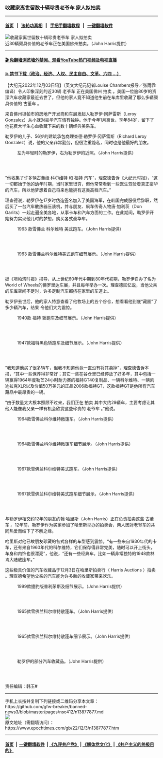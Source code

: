 ### 收藏家离世留数十辆珍贵老爷车 家人拟拍卖
------------------------

#### [首页](https://github.com/gfw-breaker/banned-news3/blob/master/README.md) &nbsp;&nbsp;|&nbsp;&nbsp; [法轮功真相](https://github.com/begood0513/basic/blob/master/README.md)  &nbsp;&nbsp;|&nbsp;&nbsp; [手把手翻墙教程](https://github.com/gfw-breaker/guides/wiki)  &nbsp;&nbsp;|&nbsp;&nbsp; [一键翻墙软件](https://github.com/gfw-breaker/nogfw/blob/master/README.md)  



<div><img alt="收藏家离世留数十辆珍贵老爷车 家人拟拍卖" class="attachment-djy_600_400 size-djy_600_400 wp-post-image" src="https://i.epochtimes.com/assets/uploads/2022/12/id13877894-et-1963-web-Chevrolet-Corvette-Stingray-1200x720-600x400.jpg"/>
<div class="caption">
 近30辆颇具价值的老爷车正在美国佛州拍卖。（John Harris提供）
</div></div><hr/>

#### [ 🎬  免翻墙浏览墙外禁闻、观看YouTube热门视频及电视直播](https://github.com/gfw-breaker/HelloWorld)

#### [ 💥  禁书下载（政治、经济、人权、民主自由、文革、六四 ...）](https://github.com/gfw-breaker/books/blob/master/README.md)

<div><p>
 【大纪元2022年12月03日讯】（英文大纪元记者Louise Chambers报导／张雨霏编译）令人印象深刻的近30辆
 <ok href="https://www.epochtimes.com/gb/tag/%E8%80%81%E7%88%B7%E8%BD%A6.html">
  老爷车
 </ok>
 正在美国佛州
 <ok href="https://www.epochtimes.com/gb/tag/%E6%8B%8D%E5%8D%96.html">
  拍卖
 </ok>
 。美国一位逾80岁的资深汽车收藏家最近去世了，但他的家人竟不知道他生前在车库里收藏了那么多辆颇具价值的
 <ok href="https://www.epochtimes.com/gb/tag/%E5%8F%A4%E8%91%A3%E8%BD%A6.html">
  古董车
 </ok>
 。
</p>
<p>
 来自佛州坦帕市的房地产开发商和车展发起人勒罗伊‧冈萨雷斯（Leroy Gonzalez）从小就对豪华汽车情有独钟。他于今年1月离世，享年84岁，留下了他花费大半生心血收藏下来的数十辆经典美系车。
</p>
<p>
 勒罗伊的儿子、56岁的建筑承包商理查德‧勒罗伊‧冈萨雷斯（Richard Leroy Gonzalez）说，他的父亲非常勤劳，但很注重隐私，同时也是他最好的朋友。
</p>
<figure aria-describedby="caption-attachment-13877895" class="wp-caption aligncenter" id="attachment_13877895" style="width: 600px">
 <ok href="https://i.epochtimes.com/assets/uploads/2022/12/id13877895-et-unnamed_auto_x2-1200x736.jpg" target="_blank">
  <img alt="" class="wp-image-13877895" src="https://i.epochtimes.com/assets/uploads/2022/12/id13877895-et-unnamed_auto_x2-1200x736.jpg"/>
 </ok>
 <br/><figcaption class="wp-caption-text" id="caption-attachment-13877895">
  左为年轻时的勒罗伊，右为勒罗伊的近照。（John Harris提供）
 </figcaption><br/>
</figure><br/>
<p>
 “他收集了许多辆古董级
 <ok href="https://www.epochtimes.com/gb/tag/%E7%A7%91%E5%B0%94%E7%BB%B4%E7%89%B9.html">
  科尔维特
 </ok>
 和
 <ok href="https://www.epochtimes.com/gb/tag/%E7%A6%8F%E7%89%B9.html">
  福特
 </ok>
 汽车”，理查德告诉《大纪元时报》，“这一切都始于他的幼年时期，当时家里很穷，但他常常看到一些医生驾驶着真正豪华的汽车，所以他梦想着自己将来也能拥有这类高档汽车。”
</p>
<p>
 理查德说，勒罗伊在17岁时伪造签名加入了美国海军，在韩国完成服役后辞职，然后买了一台汽车散热器压装机，并与朋友、飙车传奇人物唐‧加利茨（Don Garlits）一起走遍全美各地，从事卡车和汽车方面的工作。在此期间，勒罗伊开始努力实现他儿时的梦想，购买各式豪华车。
</p>
<figure aria-describedby="caption-attachment-13877882" class="wp-caption aligncenter" id="attachment_13877882" style="width: 600px">
 <ok href="https://i.epochtimes.com/assets/uploads/2022/12/id13877882-1963-Chevrolet-Corvette-Stingray.jpg" target="_blank">
  <img alt="" class="wp-image-13877882" src="https://i.epochtimes.com/assets/uploads/2022/12/id13877882-1963-Chevrolet-Corvette-Stingray.jpg"/>
 </ok>
 <br/><figcaption class="wp-caption-text" id="caption-attachment-13877882">
  1963 款雪佛兰
  <ok href="https://www.epochtimes.com/gb/tag/%E7%A7%91%E5%B0%94%E7%BB%B4%E7%89%B9.html">
   科尔维特
  </ok>
  美式跑车。（John Harris提供）
 </figcaption><br/>
</figure><br/>
<figure aria-describedby="caption-attachment-13877883" class="wp-caption aligncenter" id="attachment_13877883" style="width: 600px">
 <ok href="https://i.epochtimes.com/assets/uploads/2022/12/id13877883-1963-Chevrolet-Corvette-Stingray-2.jpg" target="_blank">
  <img alt="" class="wp-image-13877883" src="https://i.epochtimes.com/assets/uploads/2022/12/id13877883-1963-Chevrolet-Corvette-Stingray-2.jpg"/>
 </ok>
 <br/><figcaption class="wp-caption-text" id="caption-attachment-13877883">
  1963 款雪佛兰科尔维特美式跑车细节展示。（John Harris提供）
 </figcaption><br/>
</figure><br/>
<p>
 据《坦帕湾时报》报导，从上世纪60年代中期到80年代初期，勒罗伊自办了名为World of Wheels的佛罗里达车展，并且每年举办一次。理查德回忆说，当他父亲的车库空间不足时，许多定制汽车都挤在家里的车道上。
</p>
<p>
 勒罗伊去世后，他的家人特意查看了他牧场上的五个谷仓，想看看他到底“藏匿”了多少辆汽车，结果 令他们大为震惊。
</p>
<figure aria-describedby="caption-attachment-13877880" class="wp-caption aligncenter" id="attachment_13877880" style="width: 600px">
 <ok href="https://i.epochtimes.com/assets/uploads/2022/12/id13877880-1940-Ford-Standard-Coupe.jpg" target="_blank">
  <img alt="" class="wp-image-13877880" src="https://i.epochtimes.com/assets/uploads/2022/12/id13877880-1940-Ford-Standard-Coupe.jpg"/>
 </ok>
 <br/><figcaption class="wp-caption-text" id="caption-attachment-13877880">
  1940款
  <ok href="https://www.epochtimes.com/gb/tag/%E7%A6%8F%E7%89%B9.html">
   福特
  </ok>
  轿跑车及细节展示。（John Harris提供）
 </figcaption><br/>
</figure><br/>
<figure aria-describedby="caption-attachment-13877881" class="wp-caption aligncenter" id="attachment_13877881" style="width: 599px">
 <ok href="https://i.epochtimes.com/assets/uploads/2022/12/id13877881-1947-Ford-Black-Coupe.jpg" target="_blank">
  <img alt="" class="wp-image-13877881" src="https://i.epochtimes.com/assets/uploads/2022/12/id13877881-1947-Ford-Black-Coupe.jpg"/>
 </ok>
 <br/><figcaption class="wp-caption-text" id="caption-attachment-13877881">
  1947款福特黑色轿跑车及细节展示。（John Harris提供）
 </figcaption><br/>
</figure><br/>
<p>
 “我知道他买了很多辆车，但我不知道他竟一直没有将其卖掉”，理查德告诉本报，“其中一些保养得非常好；其它一些在谷仓里已经停放了好多年，其中包括一辆赢得1964年度勒芒24小时耐力赛的福特GT40复制品、一辆科尔维特、一辆凯迪拉克XLR以及价值50万美元的正品2006款福特GT，这款福特GT是他所有汽车藏品中最昂贵的一辆。
</p>
<p>
 “由于数量太大根本照顾不过来，我们正在
 <ok href="https://www.epochtimes.com/gb/tag/%E6%8B%8D%E5%8D%96.html">
  拍卖
 </ok>
 其中大约29辆车，主要考虑让其他人能像我父亲一样有机会欣赏这些珍贵的
 <ok href="https://www.epochtimes.com/gb/tag/%E8%80%81%E7%88%B7%E8%BD%A6.html">
  老爷车
 </ok>
 。”他说。
</p>
<figure aria-describedby="caption-attachment-13877884" class="wp-caption aligncenter" id="attachment_13877884" style="width: 600px">
 <ok href="https://i.epochtimes.com/assets/uploads/2022/12/id13877884-1964-Chevrolet-Corvette-Convertible.jpg" target="_blank">
  <img alt="" class="wp-image-13877884" src="https://i.epochtimes.com/assets/uploads/2022/12/id13877884-1964-Chevrolet-Corvette-Convertible.jpg"/>
 </ok>
 <br/><figcaption class="wp-caption-text" id="caption-attachment-13877884">
  1964款雪佛兰科尔维特敞篷车。（John Harris提供）
 </figcaption><br/>
</figure><br/>
<figure aria-describedby="caption-attachment-13877885" class="wp-caption aligncenter" id="attachment_13877885" style="width: 600px">
 <ok href="https://i.epochtimes.com/assets/uploads/2022/12/id13877885-1964-Chevrolet-Corvette-Convertible-2.jpg" target="_blank">
  <img alt="" class="wp-image-13877885" src="https://i.epochtimes.com/assets/uploads/2022/12/id13877885-1964-Chevrolet-Corvette-Convertible-2.jpg"/>
 </ok>
 <br/><figcaption class="wp-caption-text" id="caption-attachment-13877885">
  1964款雪佛兰科尔维特敞篷车细节展示。（John Harris提供）
 </figcaption><br/>
</figure><br/>
<figure aria-describedby="caption-attachment-13877890" class="wp-caption aligncenter" id="attachment_13877890" style="width: 599px">
 <ok href="https://i.epochtimes.com/assets/uploads/2022/12/id13877890-1967-Chevrolet-Corvette-Stingray.jpg" target="_blank">
  <img alt="" class="wp-image-13877890" src="https://i.epochtimes.com/assets/uploads/2022/12/id13877890-1967-Chevrolet-Corvette-Stingray.jpg"/>
 </ok>
 <br/><figcaption class="wp-caption-text" id="caption-attachment-13877890">
  1967款雪佛兰科尔维特美式跑车。（John Harris提供）
 </figcaption><br/>
</figure><br/>
<figure aria-describedby="caption-attachment-13877891" class="wp-caption aligncenter" id="attachment_13877891" style="width: 600px">
 <ok href="https://i.epochtimes.com/assets/uploads/2022/12/id13877891-1967-Chevrolet-Corvette-Stingray-2.jpg" target="_blank">
  <img alt="" class="wp-image-13877891" src="https://i.epochtimes.com/assets/uploads/2022/12/id13877891-1967-Chevrolet-Corvette-Stingray-2.jpg"/>
 </ok>
 <br/><figcaption class="wp-caption-text" id="caption-attachment-13877891">
  1967款雪佛兰科尔维特美式跑车细节展示。（John Harris提供）
 </figcaption><br/>
</figure><br/>
<p>
 与勒罗伊相交约12年的朋友约翰‧哈里斯（John Harris）正在负责拍卖这些
 <ok href="https://www.epochtimes.com/gb/tag/%E5%8F%A4%E8%91%A3%E8%BD%A6.html">
  古董车
 </ok>
 。12年前，勒罗伊作为买家参加了哈里斯举办的拍卖会，两人因对老爷车的共同热爱而结下了不解之缘。
</p>
<p>
 哈里斯对他已故朋友珍藏的各式各样的车型感到震惊。“有一些来自1930年代的卡车，还有来自1960年代的科尔维特，它们保存得非常完美，随时可以开上街头，车身和内饰也很漂亮”，他说，“还有一些经典车，比如一辆非常独特的1948款林肯大陆敞篷车。”
</p>
<p>
 这些极具价值的汽车收藏品于12月3日在哈里斯拍卖行（
 <ok href="https://harrisauctionsllc.com/2022-12-03cars/index.html">
  Harris Auctions
 </ok>
 ）拍卖 。理查德希望他父亲的汽车能为许多新的收藏家带来欢乐。
</p>
<figure aria-describedby="caption-attachment-13877892" class="wp-caption aligncenter" id="attachment_13877892" style="width: 599px">
 <ok href="https://i.epochtimes.com/assets/uploads/2022/12/id13877892-1999-Plymouth-Prowler.jpg" target="_blank">
  <img alt="" class="wp-image-13877892" src="https://i.epochtimes.com/assets/uploads/2022/12/id13877892-1999-Plymouth-Prowler.jpg"/>
 </ok>
 <br/><figcaption class="wp-caption-text" id="caption-attachment-13877892">
  1999款捷豹版普利茅斯及细节展示。（John Harris提供）
 </figcaption><br/>
</figure><br/>
<figure aria-describedby="caption-attachment-13877886" class="wp-caption aligncenter" id="attachment_13877886" style="width: 600px">
 <ok href="https://i.epochtimes.com/assets/uploads/2022/12/id13877886-1965-Chevrolet-Corvette-Convertible.jpg" target="_blank">
  <img alt="" class="wp-image-13877886" src="https://i.epochtimes.com/assets/uploads/2022/12/id13877886-1965-Chevrolet-Corvette-Convertible.jpg"/>
 </ok>
 <br/><figcaption class="wp-caption-text" id="caption-attachment-13877886">
  1965款雪佛兰科尔维特敞篷车。（John Harris提供）
 </figcaption><br/>
</figure><br/>
<figure aria-describedby="caption-attachment-13877887" class="wp-caption aligncenter" id="attachment_13877887" style="width: 599px">
 <ok href="https://i.epochtimes.com/assets/uploads/2022/12/id13877887-1965-Chevrolet-Corvette-Convertible-2.jpg" target="_blank">
  <img alt="" class="wp-image-13877887" src="https://i.epochtimes.com/assets/uploads/2022/12/id13877887-1965-Chevrolet-Corvette-Convertible-2.jpg"/>
 </ok>
 <br/><figcaption class="wp-caption-text" id="caption-attachment-13877887">
  1965款雪佛兰科尔维特敞篷车细节展示。（John Harris提供）
 </figcaption><br/>
</figure><br/>
<figure aria-describedby="caption-attachment-13877896" class="wp-caption aligncenter" id="attachment_13877896" style="width: 599px">
 <ok href="https://i.epochtimes.com/assets/uploads/2022/12/id13877896-IMG_4516_auto_x2.jpg" target="_blank">
  <img alt="" class="wp-image-13877896" src="https://i.epochtimes.com/assets/uploads/2022/12/id13877896-IMG_4516_auto_x2.jpg"/>
 </ok>
 <br/><figcaption class="wp-caption-text" id="caption-attachment-13877896">
  勒罗伊的部分汽车收藏品。（John Harris提供）
 </figcaption><br/>
</figure><br/>
<p>
 责任编辑：韩玉#
</p>
</div>
<hr/>
手机上长按并复制下列链接或二维码分享本文章：<br/>
https://github.com/gfw-breaker/banned-news3/blob/master/pages/nsc412/n13877877.md <br/>
<a href='https://github.com/gfw-breaker/banned-news3/blob/master/pages/nsc412/n13877877.md'><img src='https://github.com/gfw-breaker/banned-news3/blob/master/pages/nsc412/n13877877.md.png'/></a> <br/>
原文地址（需翻墙访问）：https://www.epochtimes.com/gb/22/12/3/n13877877.htm


------------------------
#### [首页](https://github.com/gfw-breaker/banned-news3/blob/master/README.md) &nbsp;|&nbsp; [一键翻墙软件](https://github.com/gfw-breaker/nogfw/blob/master/README.md) &nbsp;| [《九评共产党》](https://github.com/gfw-breaker/9ping.md/blob/master/README.md#九评之一评共产党是什么) | [《解体党文化》](https://github.com/gfw-breaker/jtdwh.md/blob/master/README.md) | [《共产主义的终极目的》](https://github.com/gfw-breaker/gczydzjmd.md/blob/master/README.md)


<img src='http://gfw-breaker.win/banned-news3/pages/nsc412/n13877877.md' width='0px' height='0px'/>